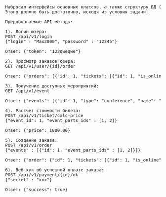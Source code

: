 <pre>
Набросал интерфейсы основных классов, а также структуру БД (файл db-structure.jpg).
Этого должно быть достаточно, исходя из условия задачи.

Предполагаемые API методы:

1). Логин юзера:
POST /api/v1/login
{"login" : "Max2000", "password" : "12345"}

Ответ: {"token": "123qweqwe"}

2). Просмотр заказов юзера:
GET /api/v1/user/{id}/order

Ответ: {"orders": [{"id": 1, "tickets": [{"id": 1, "is_online": true, "price": 1000.00, "event": {"id": 1, "type": "conference", "name": "IT 2020 Dubai", "event_parts": []}}]}]}

3). Получение доступных мероприятий:
GET /api/v1/event

Ответ: {"events": [{"id": 1, "type": "conference", "name": "IT 2020 Dubai", "event_parts": [{"id": 1, "name": "Why is PHP the best"}]}]}

4). Рассчет стоимости билета:
POST /api/v1/ticket/calc-price
{"event_id": 1, "event_parts_ids" : [1, 2]}

Ответ: {"price": 1000.00}

5). Создание заказа:
POST /api/v1/order
{"events" : [{"id": 1, "event_parts_ids" : [1, 2]}]}

Ответ: {"order": {"id": 1, "tickets": [{"id": 1, "is_online": true, "price": 1000.00, "event": {"id": 1, "type": "conference", "name": "IT 2020 Dubai", "event_parts": [{"id": 1, "name": "Why is PHP the best"}, {"id": 2, "name": "Why is JS the best"}]}}]}}

6). Веб-хук об успешной оплате заказа:
POST /api/v1/payment/{id}/ok
{"secret" : "xxx"}

Ответ: {"success": true}
</pre>